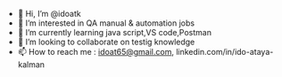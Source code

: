 - 👋 Hi, I’m @idoatk
- 👀 I’m interested in QA manual & automation jobs
- 🌱 I’m currently learning java script,VS code,Postman
- 💞️ I’m looking to collaborate on testig knowledge
- 📫 How to reach me : idoat65@gmail.com, linkedin.com/in/ido-ataya-kalman

<!---
idoatk/idoatk is a ✨ special ✨ repository because its `README.md` (this file) appears on your GitHub profile.
You can click the Preview link to take a look at your changes.
--->
